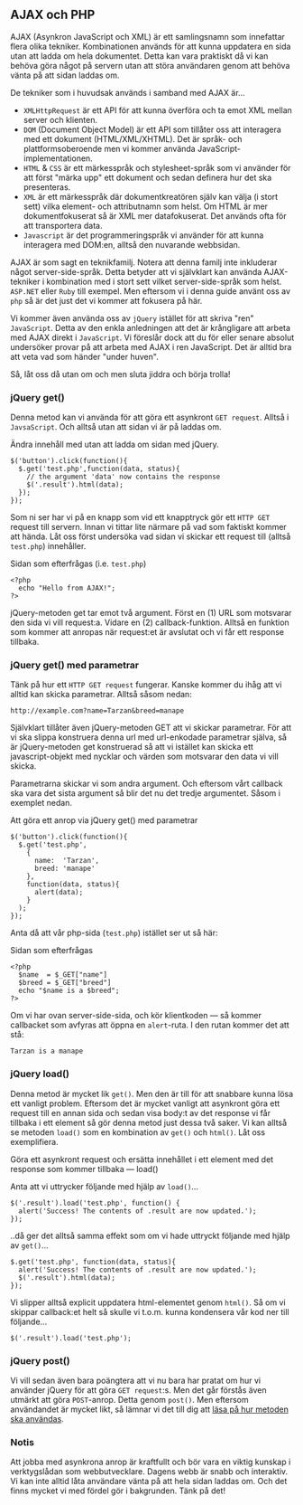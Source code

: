 ## AJAX och PHP

AJAX (Asynkron JavaScript och XML) är ett samlingsnamn som innefattar flera olika tekniker. Kombinationen används för att kunna uppdatera en sida utan att ladda om hela dokumentet. Detta kan vara praktiskt då vi kan behöva göra något på servern utan att störa användaren genom att behöva vänta på att sidan laddas om.

De tekniker som i huvudsak används i samband med AJAX är...

* `XMLHttpRequest` är ett API för att kunna överföra och ta emot XML mellan server och klienten.
* `DOM` (Document Object Model) är ett API som tillåter oss att interagera med ett dokument (HTML/XML/XHTML). Det är språk- och plattformsoberoende men vi kommer använda JavaScript-implementationen.
* `HTML` & `CSS` är ett märkesspråk och stylesheet-språk som vi använder för att först "märka upp" ett dokument och sedan definera hur det ska presenteras.
* `XML` är ett märkesspråk där dokumentkreatören själv kan välja (i stort sett) vilka element- och attributnamn som helst. Om HTML är mer dokumentfokuserat så är XML mer datafokuserat. Det används ofta för att transportera data. 
* `Javascript` är det programmeringspråk vi använder för att kunna interagera med DOM:en, alltså den nuvarande webbsidan.

AJAX är som sagt en teknikfamilj. Notera att denna familj inte inkluderar något server-side-språk. Detta betyder att vi självklart kan använda AJAX-tekniker i kombination med i stort sett vilket server-side-språk som helst. `ASP.NET` eller `Ruby` till exempel. Men eftersom vi i denna guide använt oss av `php` så är det just det vi kommer att fokusera på här.

Vi kommer även använda oss av `jQuery` istället för att skriva "ren" `JavaScript`. Detta av den enkla anledningen att det är krångligare att arbeta med AJAX direkt i `JavaScript`. Vi föreslår dock att du för eller senare absolut undersöker provar på att arbeta med AJAX i ren JavaScript. Det är alltid bra att veta vad som händer "under huven". 

Så, låt oss då utan om och men sluta jiddra och börja trolla!

### jQuery get()

Denna metod kan vi använda för att göra ett asynkront `GET request`. Alltså i `JavsaScript`. Och alltså utan att sidan vi är på laddas om.

Ändra innehåll med utan att ladda om sidan med jQuery.

    $('button').click(function(){
      $.get('test.php',function(data, status){
        // the argument 'data' now contains the response
        $('.result').html(data);
      });
    });

Som ni ser har vi på en knapp som vid ett knapptryck gör ett `HTTP GET` request till servern. Innan vi tittar lite närmare på vad som faktiskt kommer att hända. Låt oss först undersöka vad sidan vi skickar ett request till (alltså `test.php`) innehåller.

Sidan som efterfrågas (i.e. `test.php`)

    <?php
      echo "Hello from AJAX!";
    ?>

jQuery-metoden get tar emot två argument. Först en (1) URL som motsvarar den sida vi vill request:a. Vidare en (2) callback-funktion. Alltså en funktion som kommer att anropas när request:et är avslutat och vi får ett response tillbaka.

### jQuery get() med parametrar

Tänk på hur ett `HTTP GET request` fungerar. Kanske kommer du ihåg att vi alltid kan skicka parametrar. Alltså såsom nedan:
    
    http://example.com?name=Tarzan&breed=manape

Självklart tillåter även jQuery-metoden GET att vi skickar parametrar. För att vi ska slippa konstruera denna url med url-enkodade parametrar själva, så är jQuery-metoden get konstruerad så att vi istället kan skicka ett javascript-objekt med nycklar och värden som motsvarar den data vi vill skicka.

Parametrarna skickar vi som andra argument. Och eftersom vårt callback ska vara det sista argument så blir det nu det tredje argumentet. Såsom i exemplet nedan.

Att göra ett anrop via jQuery get() med parametrar

    $('button').click(function(){
      $.get('test.php',
        {
          name:  'Tarzan',
          breed: 'manape'
        },
        function(data, status){
          alert(data);
        }
      );
    });

Anta då att vår php-sida (`test.php`) istället ser ut så här:

Sidan som efterfrågas 

    <?php
      $name  = $_GET["name"]
      $breed = $_GET["breed"]
      echo "$name is a $breed";
    ?>

Om vi har ovan server-side-sida, och kör klientkoden &mdash; så kommer callbacket som avfyras att öppna en `alert`-ruta. I den rutan kommer det att stå:
    
    Tarzan is a manape  

### jQuery load()

Denna metod är mycket lik `get()`. Men den är till för att snabbare kunna lösa ett vanligt problem. Eftersom det är mycket vanligt att asynkront göra ett request till en annan sida och sedan visa body:t av det response vi får tillbaka i ett element så gör denna metod just dessa två saker. Vi kan alltså se metoden `load()` som en kombination av `get()` och `html()`. Låt oss exemplifiera.

Göra ett asynkront request och ersätta innehållet i ett element med det response som kommer tillbaka &mdash; load()

Anta att vi uttrycker följande med hjälp av `load()`...
    
    $('.result').load('test.php', function() {
      alert('Success! The contents of .result are now updated.');
    });

..då ger det alltså samma effekt som om vi hade uttryckt följande med hjälp av `get()`...
    
    $.get('test.php', function(data, status){
      alert('Success! The contents of .result are now updated.');
      $('.result').html(data);
    });

Vi slipper alltså explicit uppdatera html-elementet genom `html()`. Så om vi skippar callback:et helt så skulle vi t.o.m. kunna kondensera vår kod ner till följande...
    
    $('.result').load('test.php');

### jQuery post()

Vi vill sedan även bara poängtera att vi nu bara har pratat om hur vi använder jQuery för att göra `GET request`:s. Men det går förstås även utmärkt att göra `POST`-anrop. Detta genom `post()`. Men eftersom användandet är mycket likt, så lämnar vi det till dig att [läsa på hur metoden ska användas][0].

### Notis

Att jobba med asynkrona anrop är kraftfullt och bör vara en viktig kunskap i verktygslådan som webbutvecklare. Dagens webb är snabb och interaktiv. Vi kan inte alltid låta användare vänta på att hela sidan laddas om. Och det finns mycket vi med fördel gör i bakgrunden. Tänk på det!

[0]: http://api.jquery.com/jquery.post/
